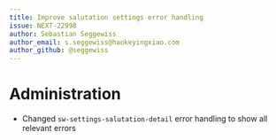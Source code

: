 ```yaml
---
title: Improve salutation settings error handling
issue: NEXT-22998
author: Sebastian Seggewiss
author_email: s.seggewiss@haokeyingxiao.com
author_github: @seggewiss
---
```

# Administration
* Changed `sw-settings-salutation-detail` error handling to show all relevant errors
